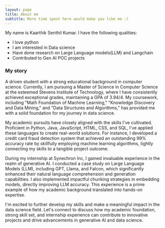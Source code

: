 ```yaml
---
layout: page
title: About me
subtitle: More time spent here would make you like me :)
---
```


My name is Kaarthik Senthil Kumar. I have the following qualities:

- I love python
- I am interested in Data science
- Have done research on Large Language models(LLM) and Langchain
- Contributed to Gen AI POC projects


### My story

A driven student with a strong educational background in computer science. Currently, I am pursuing a Master of Science in Computer Science at the esteemed Stevens Institute of Technology, where I have consistently achieved exceptional grades, maintaining a GPA of 3.94/4. My coursework, including "Math Foundation of Machine Learning," "Knowledge Discovery and Data Mining," and "Data Structures and Algorithms," has provided me with a solid foundation for my journey in data science.

My academic pursuits have closely aligned with the skills I've cultivated. Proficient in Python, Java, JavaScript, HTML, CSS, and SQL, I've applied these languages to create real-world solutions. For instance, I developed a credit card fraud detection system that achieved an outstanding 99% accuracy rate by skillfully employing machine learning algorithms, tightly connecting my skills to a tangible project outcome.

During my internship at Synechron Inc, I gained invaluable experience in the realm of generative AI. I conducted a case study on Large Language Models (LLM), including GPT, Llama, and Falcon, which significantly enhanced their natural language comprehension and generation capabilities. I also implemented impactful chunking strategies in embedding models, directly improving LLM accuracy. This experience is a prime example of how my academic background translated into hands-on expertise.

I'm excited to further develop my skills and make a meaningful impact in the data science field. Let's connect to discuss how my academic foundation, strong skill set, and internship experience can contribute to innovative projects and drive advancements in generative AI and data science.
